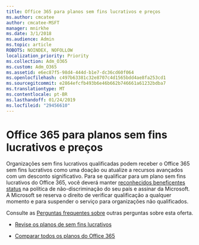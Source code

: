 ```yaml
---
title: Office 365 para planos sem fins lucrativos e preços
ms.author: cmcatee
author: cmcatee-MSFT
manager: mnirkhe
ms.date: 3/1/2018
ms.audience: Admin
ms.topic: article
ROBOTS: NOINDEX, NOFOLLOW
localization_priority: Priority
ms.collection: Adm_O365
ms.custom: Adm_O365
ms.assetid: e6ec87f5-98d4-444d-b1e7-dc36cd60f064
ms.openlocfilehash: c497b63381c32e8707c4d1565bdd4ae8fa253cd1
ms.sourcegitcommit: e2864efcfb493b6e46b662b746661a61232bdba7
ms.translationtype: MT
ms.contentlocale: pt-BR
ms.lasthandoff: 01/24/2019
ms.locfileid: "29456610"
---
```

# <a name="office-365-for-nonprofit-plans-and-pricing"></a>Office 365 para planos sem fins lucrativos e preços

Organizações sem fins lucrativos qualificadas podem receber o Office 365 sem fins lucrativos como uma doação ou atualize a recursos avançados com um desconto significativo. Para se qualificar para um plano sem fins lucrativos do Office 365, você deverá manter [reconhecidos beneficentes status](https://go.microsoft.com/fwlink/p/?LinkID=330253) na política de não-discriminação do seu país e assinar da Microsoft. A Microsoft se reserva o direito de verificar qualificação a qualquer momento e para suspender o serviço para organizações não qualificados. 
  
Consulte as [Perguntas frequentes sobre](https://products.office.com/en-us/nonprofit/office-365-nonprofit) outras perguntas sobre esta oferta. 
  
- [Revise os planos de sem fins lucrativos](https://products.office.com/en-us/nonprofit/office-365-nonprofit-plans-and-pricing?tab=1)
    
- [Comparar todos os planos do Office 365](https://products.office.com/en-us/business/compare-more-office-365-for-business-plans)
    

